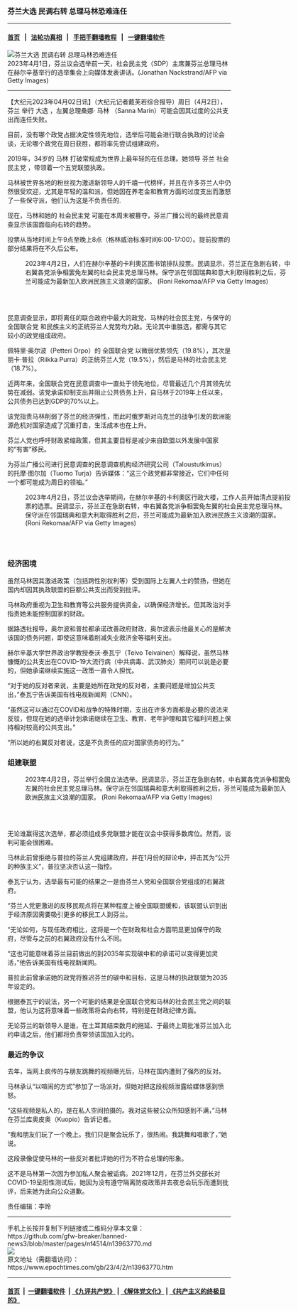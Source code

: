 ### 芬兰大选 民调右转 总理马林恐难连任
------------------------

#### [首页](https://github.com/gfw-breaker/banned-news3/blob/master/README.md) &nbsp;&nbsp;|&nbsp;&nbsp; [法轮功真相](https://github.com/begood0513/basic/blob/master/README.md)  &nbsp;&nbsp;|&nbsp;&nbsp; [手把手翻墙教程](https://github.com/gfw-breaker/guides/wiki)  &nbsp;&nbsp;|&nbsp;&nbsp; [一键翻墙软件](https://github.com/gfw-breaker/nogfw/blob/master/README.md)  



<div><img alt="芬兰大选 民调右转 总理马林恐难连任" class="attachment-djy_600_400 size-djy_600_400 wp-post-image" src="https://i.epochtimes.com/assets/uploads/2023/04/id13963800-GettyImages-1250342960-600x400.jpg"/>
<div class="caption">
 2023年4月1日，芬兰议会选举前一天，社会民主党（SDP）主席兼芬兰总理马林在赫尔辛基举行的选举集会上向媒体发表讲话。(Jonathan Nackstrand/AFP via Getty Images)
</div></div><hr/>


<div><p>
 【大纪元2023年04月02日讯】（大纪元记者戴芙若综合报导）周日（4月2日），
 <ok href="https://www.epochtimes.com/gb/tag/%E8%8A%AC%E5%85%B0.html">
  芬兰
 </ok>
 举行
 <ok href="https://www.epochtimes.com/gb/tag/%E5%A4%A7%E9%80%89.html">
  大选
 </ok>
 ，左翼总理桑娜·
 <ok href="https://www.epochtimes.com/gb/tag/%E9%A9%AC%E6%9E%97.html">
  马林
 </ok>
 （Sanna Marin）可能会因其过度的公共支出而连任失败。
</p>
<p>
 目前，没有哪个政党占据决定性领先地位，选举后可能会进行联合执政的讨论会谈，无论哪个政党在周日获胜，都将率先尝试组建政府。
</p>
<p>
 2019年，34岁的
 <ok href="https://www.epochtimes.com/gb/tag/%E9%A9%AC%E6%9E%97.html">
  马林
 </ok>
 打破常规成为世界上最年轻的在任总理。她领导
 <ok href="https://www.epochtimes.com/gb/tag/%E8%8A%AC%E5%85%B0.html">
  芬兰
 </ok>
 <ok href="https://www.epochtimes.com/gb/tag/%E7%A4%BE%E4%BC%9A%E6%B0%91%E4%B8%BB%E5%85%9A.html">
  社会民主党
 </ok>
 ，带领着一个五党联盟执政。
</p>
<p>
 马林被世界各地的粉丝视为激进新领导人的千禧一代榜样，并且在许多芬兰人中仍然很受欢迎，尤其是年轻的温和派，但她因在养老金和教育方面的过度支出而激怒了一些保守派，他们认为这是不负责任的.
</p>
<p>
 现在，马林和她的
 <ok href="https://www.epochtimes.com/gb/tag/%E7%A4%BE%E4%BC%9A%E6%B0%91%E4%B8%BB%E5%85%9A.html">
  社会民主党
 </ok>
 可能在本周末被篡夺，芬兰广播公司的最终民意调查显示该国面临向右转的趋势。
</p>
<p>
 投票从当地时间上午9点至晚上8点（格林威治标准时间6:00-17:00）。提前投票的部分结果将在不久后公布。
</p>
<figure aria-describedby="caption-attachment-13963801" class="wp-caption aligncenter" id="attachment_13963801" style="width: 600px">
 <ok href="https://i.epochtimes.com/assets/uploads/2023/04/id13963801-GettyImages-1250445037.jpg" target="_blank">
  <img alt="" class="size-large wp-image-13963801" src="https://i.epochtimes.com/assets/uploads/2023/04/id13963801-GettyImages-1250445037-600x400.jpg"/>
 </ok>
 <br/><figcaption class="wp-caption-text" id="caption-attachment-13963801">
  2023年4月2日，人们在赫尔辛基的卡利奧区图书馆排队投票。民调显示，芬兰正在急剧右转，中右翼各党派争相罢免左翼的社会民主党总理马林。保守派在邻国瑞典和意大利取得胜利之后，芬兰可能成为最新加入欧洲民族主义浪潮的国家。 (Roni Rekomaa/AFP via Getty Images)
 </figcaption><br/>
</figure><br/>
<p>
 民意调查显示，即将离任的联合政府中最大的政党、马林的社会民主党，与保守的
 <ok href="https://www.epochtimes.com/gb/tag/%E5%85%A8%E5%9B%BD%E8%81%94%E5%90%88%E5%85%9A.html">
  全国联合党
 </ok>
 和民族主义的正统芬兰人党势均力敌。无论其中谁胜选，都需与其它较小的政党组成政府。
</p>
<p>
 佩特里·奥尔波（Petteri Orpo）的
 <ok href="https://www.epochtimes.com/gb/tag/%E5%85%A8%E5%9B%BD%E8%81%94%E5%90%88%E5%85%9A.html">
  全国联合党
 </ok>
 以微弱优势领先（19.8%），其次是丽卡·普拉（Riikka Purra）的正统芬兰人党（19.5%），然后是马林的社会民主党（18.7%）。
</p>
<p>
 近两年来，全国联合党在民意调查中一直处于领先地位，尽管最近几个月其领先优势在减弱。该党承诺抑制支出并阻止公共债务上升，自马林于2019年上任以来，公共债务已达到GDP的70%以上。
</p>
<p>
 该党指责马林削弱了芬兰的经济弹性，而此时俄罗斯对乌克兰的战争引发的欧洲能源危机对国家造成了沉重打击，生活成本也在上升。
</p>
<p>
 芬兰人党也呼吁财政紧缩政策，但其主要目标是减少来自欧盟以外发展中国家的“有害”移民。
</p>
<p>
 为芬兰广播公司进行民意调查的民意调查机构经济研究公司（Taloustutkimus）的托摩·图尔加（Tuomo Turja）告诉媒体：“这三个政党都非常接近，它们中任何一个都可能成为周日的领袖。”
</p>
<figure aria-describedby="caption-attachment-13963803" class="wp-caption aligncenter" id="attachment_13963803" style="width: 600px">
 <ok href="https://i.epochtimes.com/assets/uploads/2023/04/id13963803-GettyImages-1250445173.jpg" target="_blank">
  <img alt="" class="size-large wp-image-13963803" src="https://i.epochtimes.com/assets/uploads/2023/04/id13963803-GettyImages-1250445173-600x400.jpg"/>
 </ok>
 <br/><figcaption class="wp-caption-text" id="caption-attachment-13963803">
  2023年4月2日，芬兰议会选举期间，在赫尔辛基的卡利奧区行政大楼，工作人员开始清点提前投票的选票。民调显示，芬兰正在急剧右转，中右翼各党派争相罢免左翼的社会民主党总理马林。保守派在邻国瑞典和意大利取得胜利之后，芬兰可能成为最新加入欧洲民族主义浪潮的国家。 (Roni Rekomaa/AFP via Getty Images)
 </figcaption><br/>
</figure><br/>
<h3>
 经济困境
</h3>
<p>
 虽然马林因其激进政策（包括跨性别权利等）受到国际上左翼人士的赞扬，但她在国内却因其执政联盟的巨额公共支出而受到批评。
</p>
<p>
 马林政府重视为卫生和教育等公共服务提供资金，以确保经济增长。但其政治对手指责她未能控制国家的财政。
</p>
<p>
 据路透社报导，奥尔波和普拉都承诺改善政府财政，奥尔波表示他最关心的是解决该国的债务问题，即使这意味着削减失业救济金等福利支出。
</p>
<p>
 赫尔辛基大学世界政治学教授泰沃·泰瓦宁（Teivo Teivainen）解释说，虽然马林慷慨的公共支出在COVID-19大流行病（中共病毒、武汉肺炎）期间可以说是必要的，但她承诺继续实施这一政策一直令人担忧。
</p>
<p>
 “对于她的反对者来说，主要是她所在政党的反对者，主要问题是增加公共支出，”泰瓦宁告诉美国有线电视新闻网（CNN）。
</p>
<p>
 “虽然这可以通过在COVID和战争的特殊时期，支出在许多方面都是必要的说法来反驳，但现在她的选举计划承诺继续在卫生、教育、老年护理和其它福利问题上保持相对较高的公共支出。”
</p>
<p>
 “所以她的右翼反对者说，这是不负责任的应对国家债务的行为。”
</p>
<h3>
 组建联盟
</h3>
<figure aria-describedby="caption-attachment-13963797" class="wp-caption aligncenter" id="attachment_13963797" style="width: 600px">
 <ok href="https://i.epochtimes.com/assets/uploads/2023/04/id13963797-GettyImages-1250445044.jpg" target="_blank">
  <img alt="" class="size-large wp-image-13963797" src="https://i.epochtimes.com/assets/uploads/2023/04/id13963797-GettyImages-1250445044-600x400.jpg"/>
 </ok>
 <br/><figcaption class="wp-caption-text" id="caption-attachment-13963797">
  2023年4月2日，芬兰举行全国立法选举。民调显示，芬兰正在急剧右转，中右翼各党派争相罢免左翼的社会民主党总理马林。保守派在邻国瑞典和意大利取得胜利之后，芬兰可能成为最新加入欧洲民族主义浪潮的国家。 (Roni Rekomaa/AFP via Getty Images)
 </figcaption><br/>
</figure><br/>
<p>
 无论谁赢得这次选举，都必须组成多党联盟才能在议会中获得多数席位。然而，谈判可能会很困难。
</p>
<p>
 马林此前曾拒绝与普拉的芬兰人党组建政府，并在1月份的辩论中，抨击其为“公开的种族主义”，普拉坚决否认这一指控。
</p>
<p>
 泰瓦宁认为，选举最有可能的结果之一是由芬兰人党和全国联合党组成的右翼政府。
</p>
<p>
 “芬兰人党更激进的反移民观点将在某种程度上被全国联盟缓和，该联盟认识到出于经济原因需要吸引更多的移民工人到芬兰。
</p>
<p>
 “无论如何，与现任政府相比，这将是一个在财政和社会方面明显更加保守的政府，尽管与之前的右翼政府没有什么不同。
</p>
<p>
 “这也可能意味着芬兰目前做出的到2035年实现碳中和的承诺可以变得更加灵活，”他告诉美国有线电视新闻网。
</p>
<p>
 普拉此前曾承诺她的政党将推迟芬兰的碳中和目标，这是马林的执政联盟为2035年设定的。
</p>
<p>
 根据泰瓦宁的说法，另一个可能的结果是全国联合党和马林的社会民主党之间的联盟，他认为这将意味着一些政策将会向右转，特别是在财政纪律方面。
</p>
<p>
 无论芬兰的新领导人是谁，在土耳其结束数月的拖延、于最终上周批准芬兰加入北约申请之后，他们都将负责带领该国加入北约。
</p>
<h3>
 最近的争议
</h3>
<p>
 去年，当网上疯传的与朋友跳舞的视频曝光后，马林在国内遭到了强烈的反对。
</p>
<p>
 马林承认“以喧闹的方式”参加了一场派对，但她对把这段视频泄露给媒体感到愤怒。
</p>
<p>
 “这些视频是私人的，是在私人空间拍摄的。我对这些被公众所知感到不满，”马林在芬兰库奥皮奥（Kuopio）告诉记者。
</p>
<p>
 “我和朋友们玩了一个晚上。我们只是聚会玩乐了，很热闹。我跳舞和唱歌了，”她说。
</p>
<p>
 这段录像促使马林的一些反对者批评她的行为不符合总理的形象。
</p>
<p>
 这不是马林第一次因为参加私人聚会被诟病。2021年12月，在芬兰外交部长对COVID-19呈阳性测试后，她因为没有遵守隔离防疫政策并去夜总会玩乐而遭到批评，后来她为此向公众道歉。
</p>
<p>
 责任编辑：李玲
</p>
</div>
<hr/>
手机上长按并复制下列链接或二维码分享本文章：<br/>
https://github.com/gfw-breaker/banned-news3/blob/master/pages/nf4514/n13963770.md <br/>
<a href='https://github.com/gfw-breaker/banned-news3/blob/master/pages/nf4514/n13963770.md'><img src='https://github.com/gfw-breaker/banned-news3/blob/master/pages/nf4514/n13963770.md.png'/></a> <br/>
原文地址（需翻墙访问）：https://www.epochtimes.com/gb/23/4/2/n13963770.htm


------------------------
#### [首页](https://github.com/gfw-breaker/banned-news3/blob/master/README.md) &nbsp;|&nbsp; [一键翻墙软件](https://github.com/gfw-breaker/nogfw/blob/master/README.md) &nbsp;| [《九评共产党》](https://github.com/gfw-breaker/9ping.md/blob/master/README.md#九评之一评共产党是什么) | [《解体党文化》](https://github.com/gfw-breaker/jtdwh.md/blob/master/README.md) | [《共产主义的终极目的》](https://github.com/gfw-breaker/gczydzjmd.md/blob/master/README.md)


<img src='http://gfw-breaker.win/banned-news3/pages/nf4514/n13963770.md' width='0px' height='0px'/>